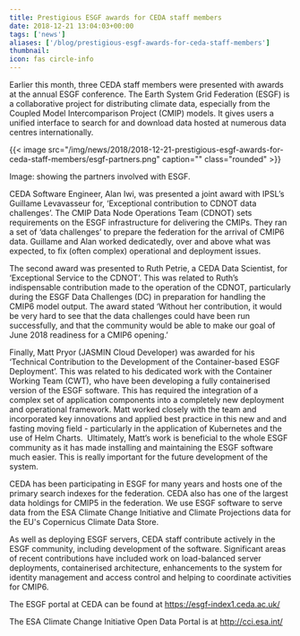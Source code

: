 ```yaml
---
title: Prestigious ESGF awards for CEDA staff members
date: 2018-12-21 13:04:03+00:00
tags: ['news']
aliases: ['/blog/prestigious-esgf-awards-for-ceda-staff-members']
thumbnail: 
icon: fas circle-info
---
```


Earlier this month, three CEDA staff members were presented with awards at the annual ESGF conference. The Earth System Grid Federation (ESGF) is a collaborative project for distributing climate data, especially from the Coupled Model Intercomparison Project (CMIP) models. It gives users a unified interface to search for and download data hosted at numerous data centres internationally.


{{< image src="/img/news/2018/2018-12-21-prestigious-esgf-awards-for-ceda-staff-members/esgf-partners.png"  caption="" class="rounded" >}}


Image: showing the partners involved with ESGF.


CEDA Software Engineer, Alan Iwi, was presented a joint award with IPSL’s Guillame Levavasseur for, ‘Exceptional contribution to CDNOT data challenges’. The CMIP Data Node Operations Team (CDNOT) sets requirements on the ESGF infrastructure for delivering the CMIPs. They ran a set of ‘data challenges’ to prepare the federation for the arrival of CMIP6 data. Guillame and Alan worked dedicatedly, over and above what was expected, to fix (often complex) operational and deployment issues.


The second award was presented to Ruth Petrie, a CEDA Data Scientist, for ‘Exceptional Service to the CDNOT’. This was related to Ruth’s indispensable contribution made to the operation of the CDNOT, particularly during the ESGF Data Challenges (DC) in preparation for handling the CMIP6 model output. The award stated ‘Without her contribution, it would be very hard to see that the data challenges could have been run successfully, and that the community would be able to make our goal of June 2018 readiness for a CMIP6 opening.’


Finally, Matt Pryor (JASMIN Cloud Developer) was awarded for his ‘Technical Contribution to the Development of the Container-based ESGF Deployment’. This was related to his dedicated work with the Container Working Team (CWT), who have been developing a fully containerised version of the ESGF software. This has required the integration of a complex set of application components into a completely new deployment and operational framework. Matt worked closely with the team and incorporated key innovations and applied best practice in this new and and fasting moving field - particularly in the application of Kubernetes and the use of Helm Charts.  Ultimately, Matt’s work is beneficial to the whole ESGF community as it has made installing and maintaining the ESGF software much easier. This is really important for the future development of the system.


CEDA has been participating in ESGF for many years and hosts one of the primary search indexes for the federation. CEDA also has one of the largest data holdings for CMIP5 in the federation. We use ESGF software to serve data from the ESA Climate Change Initiative and Climate Projections data for the EU's Copernicus Climate Data Store.


As well as deploying ESGF servers, CEDA staff contribute actively in the ESGF community, including development of the software. Significant areas of recent contributions have included work on load-balanced server deployments, containerised architecture, enhancements to the system for identity management and access control and helping to coordinate activities for CMIP6.


The ESGF portal at CEDA can be found at <https://esgf-index1.ceda.ac.uk/>


The ESA Climate Change Initiative Open Data Portal is at <http://cci.esa.int/>   
  



